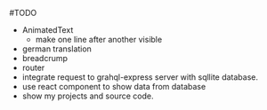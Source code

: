 #TODO
- AnimatedText
  - make one line after another visible
- german translation
- breadcrump
- router
- integrate request to grahql-express server with sqllite database. 
- use react component to show data from database
- show my projects and source code.